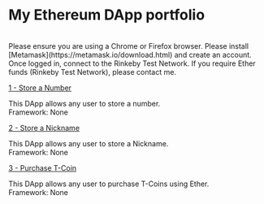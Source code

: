 # My Ethereum DApp portfolio
<br/>
Please ensure you are using a Chrome or Firefox browser. Please install [Metamask](https://metamask.io/download.html) and create an account. Once logged in, connect to the Rinkeby Test Network. If you require Ether funds (Rinkeby Test Network), please contact me.
<br/>

[1 - Store a Number](https://kassavin.github.io/Ethereum_DApps/1_Number/src/index.html)

This DApp allows any user to store a number. <br/> 
Framework: None 

[2 - Store a Nickname](https://kassavin.github.io/Ethereum_DApps/2_Nickname/src/index.html)

This DApp allows any user to store a Nickname.<br/> 
Framework: None

[3 - Purchase T-Coin](https://kassavin.github.io/T_Coin)

This DApp allows any user to purchase T-Coins using Ether. <br/> 
Framework: None
